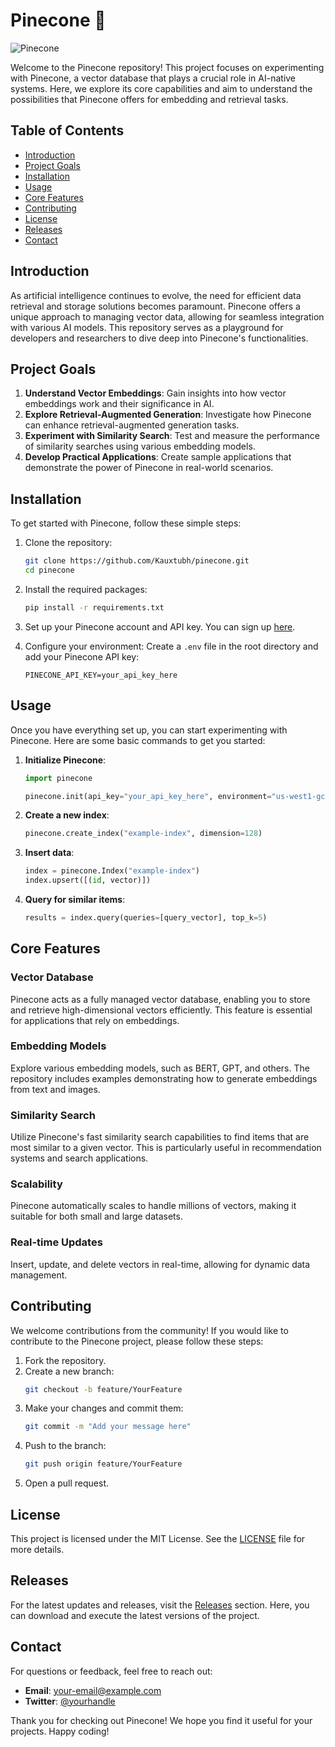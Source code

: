 # Pinecone 🌲

![Pinecone](https://img.shields.io/badge/Pinecone-Explore%20Vector%20Data-brightgreen)

Welcome to the Pinecone repository! This project focuses on experimenting with Pinecone, a vector database that plays a crucial role in AI-native systems. Here, we explore its core capabilities and aim to understand the possibilities that Pinecone offers for embedding and retrieval tasks.

## Table of Contents

- [Introduction](#introduction)
- [Project Goals](#project-goals)
- [Installation](#installation)
- [Usage](#usage)
- [Core Features](#core-features)
- [Contributing](#contributing)
- [License](#license)
- [Releases](#releases)
- [Contact](#contact)

## Introduction

As artificial intelligence continues to evolve, the need for efficient data retrieval and storage solutions becomes paramount. Pinecone offers a unique approach to managing vector data, allowing for seamless integration with various AI models. This repository serves as a playground for developers and researchers to dive deep into Pinecone's functionalities.

## Project Goals

1. **Understand Vector Embeddings**: Gain insights into how vector embeddings work and their significance in AI.
2. **Explore Retrieval-Augmented Generation**: Investigate how Pinecone can enhance retrieval-augmented generation tasks.
3. **Experiment with Similarity Search**: Test and measure the performance of similarity searches using various embedding models.
4. **Develop Practical Applications**: Create sample applications that demonstrate the power of Pinecone in real-world scenarios.

## Installation

To get started with Pinecone, follow these simple steps:

1. Clone the repository:
   ```bash
   git clone https://github.com/Kauxtubh/pinecone.git
   cd pinecone
   ```

2. Install the required packages:
   ```bash
   pip install -r requirements.txt
   ```

3. Set up your Pinecone account and API key. You can sign up [here](https://www.pinecone.io/start/).

4. Configure your environment:
   Create a `.env` file in the root directory and add your Pinecone API key:
   ```plaintext
   PINECONE_API_KEY=your_api_key_here
   ```

## Usage

Once you have everything set up, you can start experimenting with Pinecone. Here are some basic commands to get you started:

1. **Initialize Pinecone**:
   ```python
   import pinecone

   pinecone.init(api_key="your_api_key_here", environment="us-west1-gcp")
   ```

2. **Create a new index**:
   ```python
   pinecone.create_index("example-index", dimension=128)
   ```

3. **Insert data**:
   ```python
   index = pinecone.Index("example-index")
   index.upsert([(id, vector)])
   ```

4. **Query for similar items**:
   ```python
   results = index.query(queries=[query_vector], top_k=5)
   ```

## Core Features

### Vector Database

Pinecone acts as a fully managed vector database, enabling you to store and retrieve high-dimensional vectors efficiently. This feature is essential for applications that rely on embeddings.

### Embedding Models

Explore various embedding models, such as BERT, GPT, and others. The repository includes examples demonstrating how to generate embeddings from text and images.

### Similarity Search

Utilize Pinecone's fast similarity search capabilities to find items that are most similar to a given vector. This is particularly useful in recommendation systems and search applications.

### Scalability

Pinecone automatically scales to handle millions of vectors, making it suitable for both small and large datasets.

### Real-time Updates

Insert, update, and delete vectors in real-time, allowing for dynamic data management.

## Contributing

We welcome contributions from the community! If you would like to contribute to the Pinecone project, please follow these steps:

1. Fork the repository.
2. Create a new branch:
   ```bash
   git checkout -b feature/YourFeature
   ```
3. Make your changes and commit them:
   ```bash
   git commit -m "Add your message here"
   ```
4. Push to the branch:
   ```bash
   git push origin feature/YourFeature
   ```
5. Open a pull request.

## License

This project is licensed under the MIT License. See the [LICENSE](LICENSE) file for more details.

## Releases

For the latest updates and releases, visit the [Releases](https://github.com/Kauxtubh/pinecone/releases) section. Here, you can download and execute the latest versions of the project.

## Contact

For questions or feedback, feel free to reach out:

- **Email**: your-email@example.com
- **Twitter**: [@yourhandle](https://twitter.com/yourhandle)

Thank you for checking out Pinecone! We hope you find it useful for your projects. Happy coding!